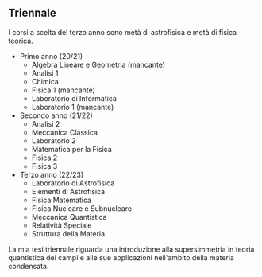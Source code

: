 ## Triennale
I corsi a scelta del terzo anno sono metà di astrofisica e metà di fisica teorica.

- Primo anno (20/21)
	- Algebra Lineare e Geometria (mancante)
	- Analisi 1
	- Chimica
	- Fisica 1 (mancante)
	- Laboratorio di Informatica
	- Laboratorio 1 (mancante)
- Secondo anno (21/22)
	- Analisi 2
	- Meccanica Classica
	- Laboratorio 2
	- Matematica per la Fisica
	- Fisica 2
	- Fisica 3
- Terzo anno (22/23)
	- Laboratorio di Astrofisica
	- Elementi di Astrofisica
	- Fisica Matematica
	- Fisica Nucleare e Subnucleare
	- Meccanica Quantistica
	- Relatività Speciale
	- Struttura della Materia

La mia tesi triennale riguarda una introduzione alla supersimmetria in teoria quantistica dei campi e alle sue applicazioni nell'ambito della materia condensata.